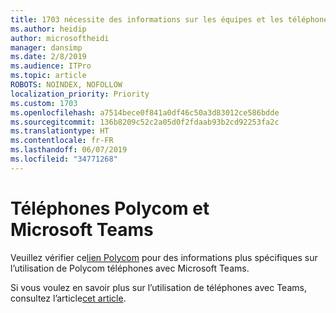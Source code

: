 ```yaml
---
title: 1703 nécessite des informations sur les équipes et les téléphones Polycom
ms.author: heidip
author: microsoftheidi
manager: dansimp
ms.date: 2/8/2019
ms.audience: ITPro
ms.topic: article
ROBOTS: NOINDEX, NOFOLLOW
localization_priority: Priority
ms.custom: 1703
ms.openlocfilehash: a7514bece0f841a0df46c50a3d83012ce586bdde
ms.sourcegitcommit: 136b8209c52c2a05d0f2fdaab93b2cd92253fa2c
ms.translationtype: HT
ms.contentlocale: fr-FR
ms.lasthandoff: 06/07/2019
ms.locfileid: "34771268"
---
```

# <a name="polycom-phones-and-microsoft-teams"></a>Téléphones Polycom et Microsoft Teams

Veuillez vérifier ce[lien Polycom](http://www.polycom.com/content/dam/polycom/common/documents/faqs/polycom-phones-and-microsoft-teams-faq-enus.pdf) pour des informations plus spécifiques sur l’utilisation de Polycom téléphones avec Microsoft Teams.

Si vous voulez en savoir plus sur l’utilisation de téléphones avec Teams, consultez l’article[cet article](https://docs.microsoft.com/microsoftteams/phones-for-teams).
